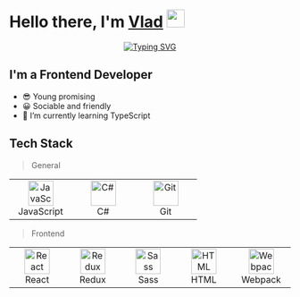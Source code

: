 <h1>Hello there, I'm <a href="#" target="_blank">Vlad</a> 
<img src="https://github.com/blackcater/blackcater/raw/main/images/Hi.gif" height="32"/></h1>
<div align="center">
	<a href="https://git.io/typing-svg" align="center"><img src="https://readme-typing-svg.herokuapp.com?font=Fira+Code&pause=1000&color=E342F7&center=true&vCenter=true&width=435&lines=Frontend+Developer+from+Russia" alt="Typing SVG" /></a>
	</div>


<div id="info">
	<h2>I'm a Frontend Developer</h2>
	<ul>
		<li>😎 Young promising</li>
		<li>😀 Sociable and friendly</li>
		<li>🌱 I’m currently learning TypeScript</li>
	</ul>
</div>

<div>
	<h2>Tech Stack</h2>
	<blockquote>
		<p dir="auto">General</p>
	</blockquote>
	<table width="100%">
		<tbody>
			<tr>
				<td align="center" width="96">
	      				<a href="#debabin-stack">
            					<img src="https://cdn.jsdelivr.net/gh/devicons/devicon/icons/javascript/javascript-original.svg" width="45" height="45" alt="JavaScript"/>
	     				</a>
	      				<br>JavaScript
	   			</td>
	    			<td align="center" width="96">
	      				<a href="#debabin-stack">
						<img src="https://cdn.jsdelivr.net/gh/devicons/devicon/icons/csharp/csharp-plain.svg" width="45" height="45" alt="C#"/>
	     				</a>
	      				<br>C#
	   			</td>
	    			<td align="center" width="96">
	      				<a href="#debabin-stack">
            					<img src="https://cdn.jsdelivr.net/gh/devicons/devicon/icons/git/git-original.svg" width="45" height="45" alt="Git"/>
	      				</a>
	      				<br>Git
	    			</td>   
	  		</tr> 
		</tbody>
	</table>
</div>
<div>
	<blockquote>
		<p dir="auto">Frontend</p>
	</blockquote>
	<table width="100%">
		<tbody>
			<tr>
				<td align="center" width="96">
	      				<a href="#debabin-stack">
            					<img src="https://cdn.jsdelivr.net/gh/devicons/devicon/icons/react/react-original.svg"  width="45" height="45" alt="React"/>
	     				</a>
	      				<br>React
	   			</td>
	    			<td align="center" width="96">
	      				<a href="#debabin-stack">
						<img src="https://cdn.jsdelivr.net/gh/devicons/devicon/icons/redux/redux-original.svg" width="45" height="45" alt="Redux"/>
	     				</a>
	      				<br>Redux
	   			</td>
	    			<td align="center" width="96">
	      				<a href="#debabin-stack">
            					<img src="https://cdn.jsdelivr.net/gh/devicons/devicon/icons/sass/sass-original.svg" width="45" height="45" alt="Sass"/>
	      				</a>
	      				<br>Sass
	    			</td>   
				<td align="center" width="96">
	      				<a href="#debabin-stack">
            					<img src="[https://cdn.jsdelivr.net/gh/devicons/devicon/icons/react/react-original.svg](https://cdn.jsdelivr.net/gh/devicons/devicon/icons/html5/html5-original.svg)"  width="45" height="45" alt="HTML"/>
	     				</a>
	      				<br>HTML
	   			</td>
				<td align="center" width="96">
	      				<a href="#debabin-stack">
            					<img src="[https://cdn.jsdelivr.net/gh/devicons/devicon/icons/react/react-original.svg](https://cdn.jsdelivr.net/gh/devicons/devicon/icons/webpack/webpack-original.svg)"  width="45" height="45" alt="Webpack"/>
	     				</a>
	      				<br>Webpack
	   			</td>
	  		</tr> 
		</tbody>
	</table>
</div>
